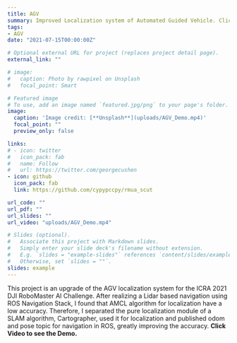 ```yaml
---
title: AGV
summary: Improved Localization system of Automated Guided Vehicle. Click Video to see the Demo.
tags:
- AGV
date: "2021-07-15T00:00:00Z"

# Optional external URL for project (replaces project detail page).
external_link: ""

# image:
#   caption: Photo by rawpixel on Unsplash
#   focal_point: Smart

# Featured image
# To use, add an image named `featured.jpg/png` to your page's folder. 
image:
  caption: 'Image credit: [**Unsplash**](uploads/AGV_Demo.mp4)'
  focal_point: ""
  preview_only: false

links:
# - icon: twitter
#   icon_pack: fab
#   name: Follow
#   url: https://twitter.com/georgecushen
- icon: github
  icon_pack: fab
  link: https://github.com/cypypccpy/rmua_scut

url_code: ""
url_pdf: ""
url_slides: ""
url_video: "uploads/AGV_Demo.mp4"

# Slides (optional).
#   Associate this project with Markdown slides.
#   Simply enter your slide deck's filename without extension.
#   E.g. `slides = "example-slides"` references `content/slides/example-slides.md`.
#   Otherwise, set `slides = ""`.
slides: example
---
```

This project is an upgrade of the AGV localization system for the ICRA 2021 DJI RoboMaster
AI Challenge. After realizing a Lidar based navigation using ROS Navigation Stack, I found that
AMCL algorithm for localization have a low accuracy. Therefore, I separated the pure localization
module of a SLAM algorithm, Cartographer, used it for localization and published odom and pose
topic for navigation in ROS, greatly improving the accuracy. 
**Click Video to see the Demo.** 

